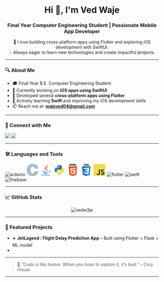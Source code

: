 <h1 align="center">Hi 👋, I'm Ved Waje</h1>
<h3 align="center">Final Year Computer Engineering Student | Passionate Mobile App Developer</h3>

<p align="center">
  🚀 I love building cross-platform apps using Flutter and exploring iOS development with SwiftUI.<br/>
  💡 Always eager to learn new technologies and create impactful projects.
</p>

---

### 🔍 About Me
- 🎓 Final Year B.E. Computer Engineering Student  
- 🔭 Currently working on **iOS apps using SwiftUI**
- 📱 Developed several **cross-platform apps using Flutter**
- 🌱 Actively learning **Swift** and improving my iOS development skills
- 📫 Reach me at: **wajeved04@gmail.com**

---

### 🤝 Connect with Me
<p>
  <a href="mailto:wajeved04@gmail.com"><img src="https://img.shields.io/badge/Gmail-D14836?style=for-the-badge&logo=gmail&logoColor=white"></a>
  <a href="https://www.linkedin.com/in/vedwaje"><img src="https://img.shields.io/badge/LinkedIn-0A66C2?style=for-the-badge&logo=linkedin&logoColor=white"></a>
</p>

---

### 🛠️ Languages and Tools

<p>
  <img src="https://cdn.worldvectorlogo.com/logos/arduino-1.svg" alt="arduino" width="40" height="40"/>
  <img src="https://raw.githubusercontent.com/devicons/devicon/master/icons/c/c-original.svg" alt="c" width="40" height="40"/>
  <img src="https://raw.githubusercontent.com/devicons/devicon/master/icons/java/java-original.svg" alt="java" width="40" height="40"/>
  <img src="https://raw.githubusercontent.com/devicons/devicon/master/icons/python/python-original.svg" alt="python" width="40" height="40"/>
  <img src="https://raw.githubusercontent.com/devicons/devicon/master/icons/html5/html5-original-wordmark.svg" alt="html5" width="40" height="40"/>
  <img src="https://raw.githubusercontent.com/devicons/devicon/master/icons/css3/css3-original-wordmark.svg" alt="css3" width="40" height="40"/>
  <img src="https://raw.githubusercontent.com/devicons/devicon/master/icons/javascript/javascript-original.svg" alt="javascript" width="40" height="40"/>
  <img src="https://www.vectorlogo.zone/logos/flutterio/flutterio-icon.svg" alt="flutter" width="40" height="40"/>
  <img src="https://upload.wikimedia.org/wikipedia/commons/9/9d/Swift_logo.svg" alt="swift" width="40" height="40"/>
  <img src="https://cdn.jsdelivr.net/gh/devicons/devicon/icons/firebase/firebase-plain.svg" alt="firebase" width="40" height="40"/>
</p>

---

### 📈 GitHub Stats

<p align="center">
  <img src="https://github-readme-stats.vercel.app/api?username=vedw3je&show_icons=true&theme=tokyonight" alt="vedw3je" />
</p>

---

### 🚀 Featured Projects
- ✈️ **JetLageed : Flight Delay Prediction App** – Built using Flutter + Flask + ML model  
- 

---

> 💬 *“Code is like humor. When you have to explain it, it’s bad.” – Cory House*

---


